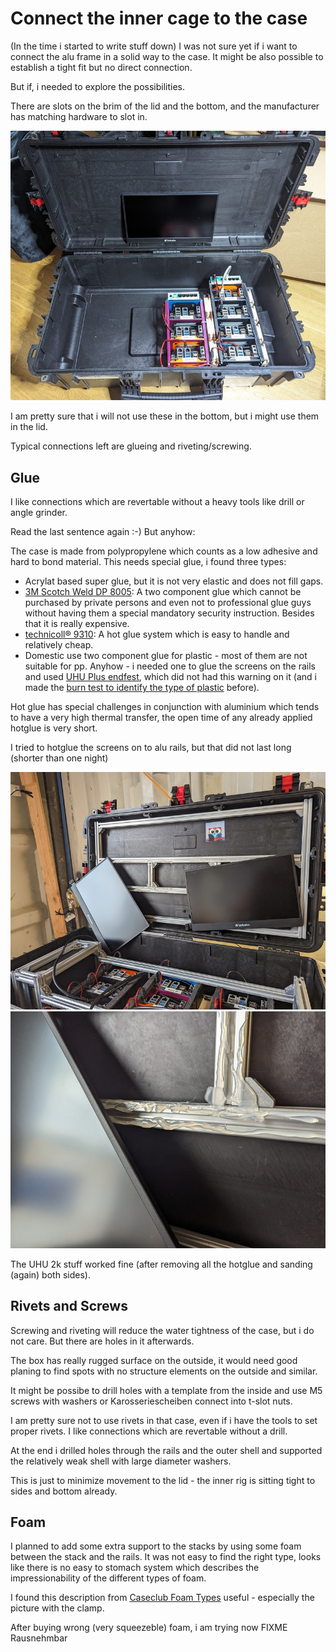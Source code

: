 # Connect the inner cage to the case

(In the time i started to write stuff down) I was not sure yet if i want to
connect the alu frame in a solid way to the case.  It might be also possible to
establish a tight fit but no direct connection.

But if, i needed to explore the possibilities.

There are slots on the brim of the lid and the bottom, and the manufacturer has
matching hardware to slot in.

![First fitting after arrival)](pics/open-box-1st-fit_sm.jpg)

I am pretty sure that i will not use these in the
bottom, but i might use them in the lid.

Typical connections left are glueing and riveting/screwing.

## Glue

I like connections which are revertable without a heavy tools like drill or
angle grinder.

Read the last sentence again :-) But anyhow:

The case is made from polypropylene which counts as a low adhesive and hard to
bond material.  This needs special glue, i found three types:

* Acrylat based super glue, but it is not very elastic and does not fill gaps.
* [3M Scotch Weld DP 8005](https://www.google.com/search?q=3M+Scotch-Weld%E2%84%A2+DP+8005): A
    two component glue which cannot be purchased by private persons and even
    not to professional glue guys without having them a special mandatory
    security instruction. Besides that it is really expensive.
* [technicoll® 9310](https://www.technicoll.eu/adhesive/technicoll-9310-3.html): A 
    hot glue system which is easy to handle and relatively cheap.
* Domestic use two component glue for plastic - most of them are not suitable 
  for pp. Anyhow - i needed one to glue the screens on the rails and used 
  [UHU Plus endfest](https://www.uhu.com/de-de/produkte/uhu-plus-endfest-doppelkammerspritze-blister),
  which did not had this warning on it (and i made the 
  [burn test to identify the type of plastic](https://mediencommunity.de/content/237-erkennen-von-kunststoffen) 
  before).

Hot glue has special challenges in conjunction with aluminium which tends to
have a very high thermal transfer, the open time of any already applied hotglue
is very short.

I tried to hotglue the screens on to alu rails, but that did not last long (shorter than one night)

![hot-glue fail2](pics/hotglue-fail2_sm.jpg)
![hot-glue fail](pics/hotglue-fail_sm.jpg)

The UHU 2k stuff worked fine (after removing all the hotglue and sanding (again) both sides).

## Rivets and Screws

Screwing and riveting will reduce the water tightness of the case, but i do 
not care. But there are holes in it afterwards.

The box has really rugged surface on the outside, it would need good planing to
find spots with no structure elements on the outside and similar.

It might be possibe to drill holes with a template from the inside and use M5
screws with washers or Karosseriescheiben connect into t-slot nuts. 

I am pretty sure not to use rivets in that case, even if i have the tools to
set proper rivets.  I like connections which are revertable without a drill.

At the end i drilled holes through the rails and the outer shell and supported
the relatively weak shell with large diameter washers.

This is just to minimize movement to the lid - the inner rig is sitting tight
to sides and bottom already.

## Foam

I planned to add some extra support to the stacks by using some foam between
the stack and the rails.  It was not easy to find the right type, looks like
there is no easy to stomach system which describes the impressionability of the
different types of foam.

I found this description from [Caseclub Foam
Types](https://www.caseclub.com/different-types-of-foam-for-cases/) useful -
especially the picture with the clamp.

After buying wrong (very squeezeble) foam, i am trying now FIXME
Rausnehmbar

